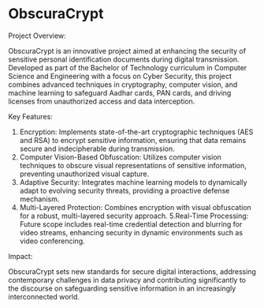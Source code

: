 # ObscuraCrypt
Project Overview: 

ObscuraCrypt is an innovative project aimed at enhancing the security of sensitive personal identification documents during digital transmission. Developed as part of the Bachelor of Technology curriculum in Computer Science and Engineering with a focus on Cyber Security, this project combines advanced techniques in cryptography, computer vision, and machine learning to safeguard Aadhar cards, PAN cards, and driving licenses from unauthorized access and data interception.

Key Features:

1. Encryption:
   Implements state-of-the-art cryptographic techniques (AES and RSA) to encrypt sensitive information, ensuring that data remains secure and indecipherable during transmission.
2. Computer Vision-Based Obfuscation:
   Utilizes computer vision techniques to obscure visual representations of sensitive information, preventing unauthorized visual capture.
3. Adaptive Security:
   Integrates machine learning models to dynamically adapt to evolving security threats, providing a proactive defense mechanism.
4. Multi-Layered Protection:
   Combines encryption with visual obfuscation for a robust, multi-layered security approach.
5.Real-Time Processing:
  Future scope includes real-time credential detection and blurring for video streams, enhancing security in dynamic environments such as video conferencing.

Impact: 

ObscuraCrypt sets new standards for secure digital interactions, addressing contemporary challenges in data privacy and contributing significantly to the discourse on safeguarding sensitive information in an increasingly interconnected world.
